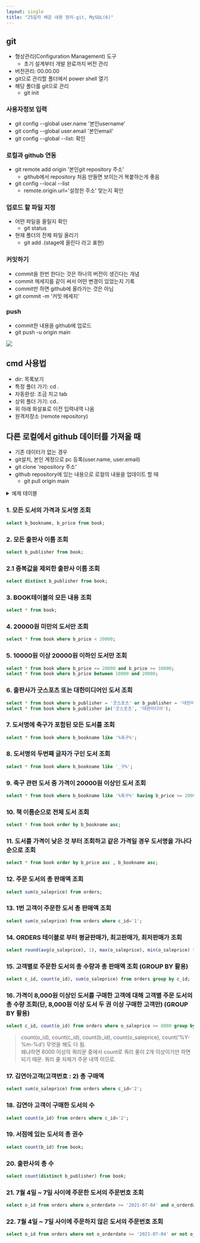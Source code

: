```yaml
---
layout: single
title: "25일차 배운 내용 정리-git, MySQL(6)"
---
```


## git

- 형상관리(Configuration Management) 도구
    - 초기 설계부터 개발 완료까지 버전 관리
- 버전관리: 00.00.00
- git으로 관리할 폴더에서 power shell 열기
- 해당 폴더를 git으로 관리
    - git init

### 사용자정보 입력

- git config --global user.name '본인username'
- git config --global user.email '본인email'
- git config --global --list: 확인

### 로컬과 github 연동

- git remote add origin '본인git repository 주소'
    - github에서 repository 처음 만들면 보이는거 복붙하는게 좋음
- git config --local --list
    - remote.origin.url='설정한 주소' 맞는지 확인

### 업로드 할 파일 지정

- 어떤 파일을 올릴지 확인
    - git status
- 현재 폴더의 전체 파일 올리기
    - git add .(stage에 올린다 라고 표현)

### 커밋하기

- commit을 한번 한다는 것은 하나의 버전이 생긴다는 개념
- commit 메세지를 같이 써서 어떤 변경이 있었는지 기록
- commit만 하면 github에 올라가는 것은 아님
- git commit -m '커밋 메세지'

### push

- commit한 내용을 github에 업로드
- git push -u origin main

<img src="../assets/images/Untitled-2022-04-21-1100.svg">

## cmd 사용법

- dir: 목록보기
- 특정 폴더 가기: cd .
- 자동완성: 조금 치고 tab
- 상위 폴더 가기: cd..
- 위 아래 화살표로 이전 입력내역 나옴
- 원격저장소 (remote repository)

## 다른 로컬에서 github 데이터를 가져올 때

- 기존 데이터가 없는 경우
- git설치, 본인 계정으로 pc 등록(user.name, user.email)
- git clone 'repository 주소'
- github repository에 있는 내용으로 로컬의 내용을 업데이트 할 때
    - git pull origin main

<details>
<summary>
예제 테이블
</summary>
<div markdown="1">

```sql
drop table book;
select * from book;
create table book (
	b_id int auto_increment,
    b_bookname varchar(40),
    b_publisher varchar(40),
    b_price int,
    constraint pk_book primary key(b_id)
);
insert into book(b_bookname, b_publisher, b_price) value('축구의 역사', '굿스포츠', 7000);
insert into book(b_bookname, b_publisher, b_price) value('축구스카우팅 리포트', '나무수', 13000);
insert into book(b_bookname, b_publisher, b_price) value('축구의 이해', '대한미디어', 22000);
insert into book(b_bookname, b_publisher, b_price) value('배구 바이블', '대한미디어', 35000);
insert into book(b_bookname, b_publisher, b_price) value('피겨 교본', '굿스포츠', 8000);
insert into book(b_bookname, b_publisher, b_price) value('피팅 단계별기술', '굿스포츠', 6000);
insert into book(b_bookname, b_publisher, b_price) value('야구의 추억', '이상미디어', 20000);
insert into book(b_bookname, b_publisher, b_price) value('야구를 부탁해', '이상미디어', 13000);
insert into book(b_bookname, b_publisher, b_price) value('올림픽 이야기', '삼성당', 7500);
insert into book(b_bookname, b_publisher, b_price) value('olympic champions', 'pearson', 13000);

drop table customer;
select * from customer;
create table customer (
	c_id int auto_increment,
    c_name varchar(40),
    c_address varchar(50),
    c_phone varchar(20),
    constraint pk_customer primary key(c_id)
);
insert into customer(c_name, c_address, c_phone) value('손흥민', '영국 런던', '000-5000-0001');
insert into customer(c_name, c_address, c_phone) value('김연아', '대한민국 서울', '000-6000-0001');
insert into customer(c_name, c_address, c_phone) value('김연경', '중국 상하이', '000-7000-0001');
insert into customer(c_name, c_address, c_phone) value('류현진', '캐나다 토론토', '000-8000-0001');
insert into customer(c_name, c_address, c_phone) value('이강인', '스페인 마요르카', null);

drop table orders;
select * from orders;
create table orders (
	o_id int auto_increment,
    c_id int,
    b_id int,
    o_saleprice int,
	o_orderdate date,
    constraint pk_orders primary key(o_id),
    constraint fk_orders_customer foreign key(c_id) references customer(c_id),
    constraint fk_orders_book foreign key(b_id) references book(b_id)
);
insert into orders(c_id, b_id, o_saleprice, o_orderdate) value(1, 1, 6000, '2021-07-01');
insert into orders(c_id, b_id, o_saleprice, o_orderdate) value(1, 3, 21000, '2021-07-03');
insert into orders(c_id, b_id, o_saleprice, o_orderdate) value(2, 5, 8000, '2021-07-03');
insert into orders(c_id, b_id, o_saleprice, o_orderdate) value(3, 6, 6000, '2021-07-04');
insert into orders(c_id, b_id, o_saleprice, o_orderdate) value(4, 7, 20000, '2021-07-05');
insert into orders(c_id, b_id, o_saleprice, o_orderdate) value(1, 2, 12000, '2021-07-07');
insert into orders(c_id, b_id, o_saleprice, o_orderdate) value(4, 8, 13000, '2021-07-07');
insert into orders(c_id, b_id, o_saleprice, o_orderdate) value(3, 10, 12000, '2021-07-08');
insert into orders(c_id, b_id, o_saleprice, o_orderdate) value(2, 10, 7000, '2021-07-09');
insert into orders(c_id, b_id, o_saleprice, o_orderdate) value(3, 8, 13000, '2021-07-10');
```
</div>
</details>

### 1. 모든 도서의 가격과 도서명 조회 

```sql
select b_bookname, b_price from book;
```

### 2. 모든 출판사 이름 조회 

```sql
select b_publisher from book;
```

### 2.1 중복값을 제외한 출판사 이름 조회 

```sql
select distinct b_publisher from book;
```

### 3. BOOK테이블의 모든 내용 조회 

```sql
select * from book;
```

### 4. 20000원 미만의 도서만 조회 

```sql
select * from book where b_price < 20000;
```

### 5. 10000원 이상 20000원 이하인 도서만 조회

```sql
select * from book where b_price <= 20000 and b_price >= 10000;
select * from book where b_price between 10000 and 20000;
```

### 6. 출판사가 굿스포츠 또는 대한미디어인 도서 조회 

```sql
select * from book where b_publisher = '굿스포츠' or b_publisher = '대한미디어';
select * from book where b_publisher in('굿스포츠', '대한미디어');
```

### 7. 도서명에 축구가 포함된 모든 도서를 조회

```sql
select * from book where b_bookname like '%축구%';
```

### 8. 도서명의 두번째 글자가 구인 도서 조회

```sql
select * from book where b_bookname like '_구%';
```

### 9. 축구 관련 도서 중 가격이 20000원 이상인 도서 조회

```sql
select * from book where b_bookname like '%축구%' having b_price >= 20000;
```

### 10. 책 이름순으로 전체 도서 조회

```sql
select * from book order by b_bookname asc;
```

### 11. 도서를 가격이 낮은 것 부터 조회하고 같은 가격일 경우 도서명을 가나다 순으로 조회

```sql
select * from book order by b_price asc , b_bookname asc;
```

### 12. 주문 도서의 총 판매액 조회 


```sql
select sum(o_saleprice) from orders;
```

### 13. 1번 고객이 주문한 도서 총 판매액 조회 

```sql
select sum(o_saleprice) from orders where c_id='1';
```

### 14. ORDERS 테이블로 부터 평균판매가, 최고판매가, 최저판매가 조회 

```sql
select round(avg(o_saleprice), 1), max(o_saleprice), min(o_saleprice) from orders;
```

### 15. 고객별로 주문한 도서의 총 수량과 총 판매액 조회 (GROUP BY 활용)

```sql
select c_id, count(o_id), sum(o_saleprice) from orders group by c_id;
```


### 16. 가격이 8,000원 이상인 도서를 구매한 고객에 대해 고객별 주문 도서의 총 수량 조회(단, 8,000원 이상 도서 두 권 이상 구매한 고객만) (GROUP BY 활용)
    

```sql
select c_id, count(o_id) from orders where o_saleprice >= 8000 group by c_id having count(c_id) >= 2;
```

>count(o_id), count(c_id), count(b_id), count(o_saleprice), count('%Y-%m-%d') 무엇을 해도 다 됨.\
왜냐하면 8000 이상의 쿼리문 중에서 count로 쿼리 줄이 2개 이상이기만 하면 되기 때문. 쿼리 줄 자체가 주문 내역 이므로.

### 17. 김연아고객(고객번호 : 2) 총 구매액

```sql
select sum(o_saleprice) from orders where c_id='2';
```

### 18. 김연아 고객이 구매한 도서의 수

```sql
select count(o_id) from orders where c_id='2';
```

### 19. 서점에 있는 도서의 총 권수

```sql
select count(b_id) from book;
```

### 20. 출판사의 총 수 

```sql
select count(distinct b_publisher) from book;
```

### 21. 7월 4일 ~ 7일 사이에 주문한 도서의 주문번호 조회 

```sql
select o_id from orders where o_orderdate >= '2021-07-04' and o_orderdate <= '2021-07-07';
```

### 22. 7월 4일 ~ 7일 사이에 주문하지 않은 도서의 주문번호 조회 

```sql
select o_id from orders where not o_orderdate >= '2021-07-04' or not o_orderdate <= '2021-07-07';
```
